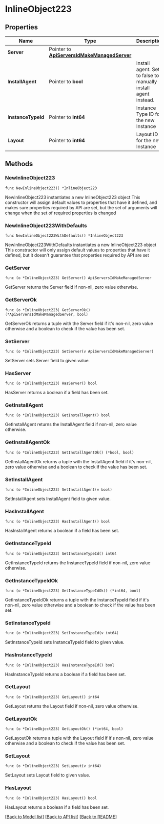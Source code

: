 # InlineObject223

## Properties

Name | Type | Description | Notes
------------ | ------------- | ------------- | -------------
**Server** | Pointer to [**ApiServersIdMakeManagedServer**](_api_servers__id__make_managed_server.md) |  | [optional] 
**InstallAgent** | Pointer to **bool** | Install agent. Set to false to manually install agent instead. | [optional] [default to true]
**InstanceTypeId** | Pointer to **int64** | Instance Type ID for the new Instance | [optional] 
**Layout** | Pointer to **int64** | Layout ID for the new Instance | [optional] 

## Methods

### NewInlineObject223

`func NewInlineObject223() *InlineObject223`

NewInlineObject223 instantiates a new InlineObject223 object
This constructor will assign default values to properties that have it defined,
and makes sure properties required by API are set, but the set of arguments
will change when the set of required properties is changed

### NewInlineObject223WithDefaults

`func NewInlineObject223WithDefaults() *InlineObject223`

NewInlineObject223WithDefaults instantiates a new InlineObject223 object
This constructor will only assign default values to properties that have it defined,
but it doesn't guarantee that properties required by API are set

### GetServer

`func (o *InlineObject223) GetServer() ApiServersIdMakeManagedServer`

GetServer returns the Server field if non-nil, zero value otherwise.

### GetServerOk

`func (o *InlineObject223) GetServerOk() (*ApiServersIdMakeManagedServer, bool)`

GetServerOk returns a tuple with the Server field if it's non-nil, zero value otherwise
and a boolean to check if the value has been set.

### SetServer

`func (o *InlineObject223) SetServer(v ApiServersIdMakeManagedServer)`

SetServer sets Server field to given value.

### HasServer

`func (o *InlineObject223) HasServer() bool`

HasServer returns a boolean if a field has been set.

### GetInstallAgent

`func (o *InlineObject223) GetInstallAgent() bool`

GetInstallAgent returns the InstallAgent field if non-nil, zero value otherwise.

### GetInstallAgentOk

`func (o *InlineObject223) GetInstallAgentOk() (*bool, bool)`

GetInstallAgentOk returns a tuple with the InstallAgent field if it's non-nil, zero value otherwise
and a boolean to check if the value has been set.

### SetInstallAgent

`func (o *InlineObject223) SetInstallAgent(v bool)`

SetInstallAgent sets InstallAgent field to given value.

### HasInstallAgent

`func (o *InlineObject223) HasInstallAgent() bool`

HasInstallAgent returns a boolean if a field has been set.

### GetInstanceTypeId

`func (o *InlineObject223) GetInstanceTypeId() int64`

GetInstanceTypeId returns the InstanceTypeId field if non-nil, zero value otherwise.

### GetInstanceTypeIdOk

`func (o *InlineObject223) GetInstanceTypeIdOk() (*int64, bool)`

GetInstanceTypeIdOk returns a tuple with the InstanceTypeId field if it's non-nil, zero value otherwise
and a boolean to check if the value has been set.

### SetInstanceTypeId

`func (o *InlineObject223) SetInstanceTypeId(v int64)`

SetInstanceTypeId sets InstanceTypeId field to given value.

### HasInstanceTypeId

`func (o *InlineObject223) HasInstanceTypeId() bool`

HasInstanceTypeId returns a boolean if a field has been set.

### GetLayout

`func (o *InlineObject223) GetLayout() int64`

GetLayout returns the Layout field if non-nil, zero value otherwise.

### GetLayoutOk

`func (o *InlineObject223) GetLayoutOk() (*int64, bool)`

GetLayoutOk returns a tuple with the Layout field if it's non-nil, zero value otherwise
and a boolean to check if the value has been set.

### SetLayout

`func (o *InlineObject223) SetLayout(v int64)`

SetLayout sets Layout field to given value.

### HasLayout

`func (o *InlineObject223) HasLayout() bool`

HasLayout returns a boolean if a field has been set.


[[Back to Model list]](../README.md#documentation-for-models) [[Back to API list]](../README.md#documentation-for-api-endpoints) [[Back to README]](../README.md)


